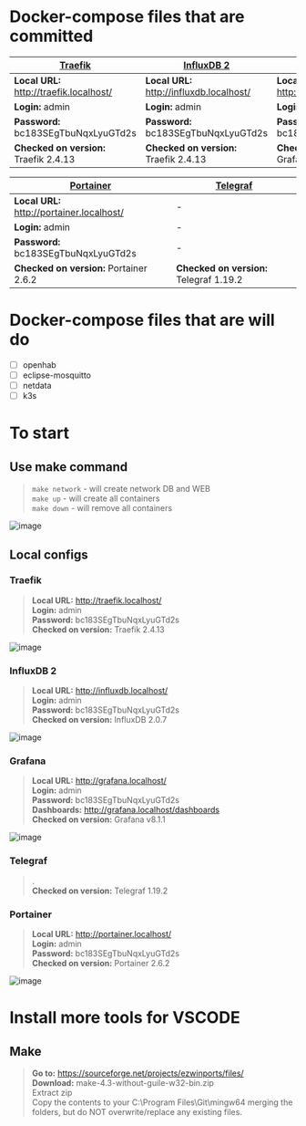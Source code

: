 # Docker-compose files that are committed

| [Traefik](https://github.com/traefik/traefik)  | [InfluxDB 2](https://www.influxdata.com/products/influxdb/) | [Grafana](https://grafana.com/) 
| ------------- | ------------- | ------------- |
| **Local URL:** http://traefik.localhost/ | **Local URL:** http://influxdb.localhost/  | **Local URL:** http://grafana.localhost/ |
| **Login:** admin  | **Login:** admin | **Login:** admin |
| **Password:** bc183SEgTbuNqxLyuGTd2s | **Password:** bc183SEgTbuNqxLyuGTd2s | **Password:** bc183SEgTbuNqxLyuGTd2s |
| **Checked on version:** Traefik 2.4.13  | **Checked on version:** Traefik 2.4.13   | **Checked on version:** Grafana v8.1.1 |  

| [Portainer](https://www.portainer.io/) | [Telegraf](https://www.influxdata.com/time-series-platform/telegraf/) |
| ------------- | ------------- |
| **Local URL:** http://portainer.localhost/ | - |
| **Login:** admin | - |
| **Password:** bc183SEgTbuNqxLyuGTd2s | - |
|  **Checked on version:** Portainer 2.6.2 | **Checked on version:** Telegraf 1.19.2 |

# Docker-compose files that are will do

- [ ] openhab
- [ ] eclipse-mosquitto
- [ ] netdata
- [ ] k3s

# To start  

## Use make command
> ```make network``` - will create network DB and WEB  
> ```make up```  - will create all containers  
> ```make down``` - will remove all containers  

![image](https://user-images.githubusercontent.com/1565611/129490254-a7cdd3c1-9e2c-4635-8146-ebb12b284107.png)

## Local configs  

### Traefik
> **Local URL:** http://traefik.localhost/  
> **Login:** admin  
> **Password:** bc183SEgTbuNqxLyuGTd2s  
> **Checked on version:** Traefik 2.4.13  

![image](https://user-images.githubusercontent.com/1565611/129490399-28e75cce-00eb-403d-8823-f6b1124077cc.png)


### InfluxDB 2
> **Local URL:** http://influxdb.localhost/  
> **Login:** admin  
> **Password:** bc183SEgTbuNqxLyuGTd2s  
> **Checked on version:** InfluxDB 2.0.7  

![image](https://user-images.githubusercontent.com/1565611/129490919-58244757-6ca0-4504-9303-f314bef7b061.png)


### Grafana
> **Local URL:** http://grafana.localhost/  
> **Login:** admin  
> **Password:** bc183SEgTbuNqxLyuGTd2s  
> **Dashboards:** http://grafana.localhost/dashboards  
> **Checked on version:** Grafana v8.1.1  

![image](https://user-images.githubusercontent.com/1565611/129490333-4dd37b31-d8f6-42ba-a61e-0cf66b92082a.png)


### Telegraf
> .  
> **Checked on version:** Telegraf 1.19.2  

### Portainer
> **Local URL:** http://portainer.localhost/   
> **Login:** admin   
> **Password:** bc183SEgTbuNqxLyuGTd2s   
> **Checked on version:** Portainer 2.6.2 

![image](https://user-images.githubusercontent.com/1565611/129490439-1a02111a-2c6b-424b-a535-353e833fb860.png)


# Install more tools for VSCODE

## Make 
> **Go to:** https://sourceforge.net/projects/ezwinports/files/   
> **Download:** make-4.3-without-guile-w32-bin.zip  
> Extract zip  
> Copy the contents to your C:\Program Files\Git\mingw64 merging the folders, but do NOT overwrite/replace any existing files.  